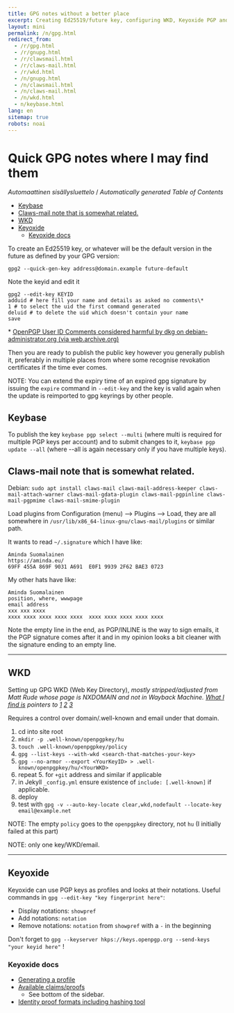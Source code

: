 ```yaml
---
title: GPG notes without a better place
excerpt: Creating Ed25519/future key, configuring WKD, Keyoxide PGP and something on Keybase.
layout: mini
permalink: /n/gpg.html
redirect_from:
  - /r/gpg.html
  - /r/gnupg.html
  - /r/clawsmail.html
  - /r/claws-mail.html
  - /r/wkd.html
  - /n/gnupg.html
  - /n/clawsmail.html
  - /n/claws-mail.html
  - /n/wkd.html
  - n/keybase.html
lang: en
sitemap: true
robots: noai
---
```


# Quick GPG notes where I may find them

<!-- editorconfig-checker-disable -->
<!-- prettier-ignore-start -->

<!-- START doctoc generated TOC please keep comment here to allow auto update -->
<!-- DON'T EDIT THIS SECTION, INSTEAD RE-RUN doctoc TO UPDATE -->
<em lang="fi">Automaattinen sisällysluettelo</em> / <em lang="en">Automatically generated Table of Contents</em>

- [Keybase](#keybase)
- [Claws-mail note that is somewhat related.](#claws-mail-note-that-is-somewhat-related)
- [WKD](#wkd)
- [Keyoxide](#keyoxide)
  - [Keyoxide docs](#keyoxide-docs)

<!-- END doctoc generated TOC please keep comment here to allow auto update -->

<!-- prettier-ignore-end -->
<!-- editorconfig-checker-enable -->

To create an Ed25519 key, or whatever will be the default version in the
future as defined by your GPG version:

```
gpg2 --quick-gen-key address@domain.example future-default
```

Note the keyid and edit it

```
gpg2 --edit-key KEYID
adduid # here fill your name and details as asked no comments\*
1 # to select the uid the first command generated
deluid # to delete the uid which doesn't contain your name
save
```

\* [OpenPGP User ID Comments considered harmful by dkg on debian-administrator.org (via web.archive.org)](https://web.archive.org/web/20201020082313/https://debian-administration.org/users/dkg/weblog/97)

Then you are ready to publish the public key however you generally publish
it, preferably in multiple places from where some recognise revokation
certificates if the time ever comes.

NOTE: You can extend the expiry time of an expired gpg signature by issuing
the `expire` command in `--edit-key` and the key is valid again when the
update is reimported to gpg keyrings by other people.

## Keybase

To publish the key `keybase pgp select --multi` (where multi
is required for multiple PGP keys per account) and to submit changes to it,
`keybase pgp update --all` (where --all is again necessary only if you have
multiple keys).

## Claws-mail note that is somewhat related.

Debian: `sudo apt install claws-mail claws-mail-address-keeper claws-mail-attach-warner claws-mail-gdata-plugin claws-mail-pgpinline claws-mail-pgpmime claws-mail-smime-plugin`

Load plugins from Configuration (menu) --> Plugins --> Load, they are all
somewhere in `/usr/lib/x86_64-linux-gnu/claws-mail/plugins` or similar path.

It wants to read `~/.signature` which I have like:

```
Aminda Suomalainen
https://aminda.eu/
69FF 455A 869F 9031 A691  E0F1 9939 2F62 BAE3 0723

```

My other hats have like:

```
Aminda Suomalainen
position, where, wwwpage
email address
xxx xxx xxxx
xxxx xxxx xxxx xxxx xxxx  xxxx xxxx xxxx xxxx xxxx

```

Note the empty line in the end, as PGP/INLINE is the way to sign emails,
it the PGP signature comes after it and in my opinion looks a bit cleaner
with the signature ending to an empty line.

---

## WKD

Setting up GPG WKD (Web Key Directory), _mostly stripped/adjusted from
Matt Rude whose page is NXDOMAIN and not in Wayback Machine. [What I find is](https://openpgpkey.mattrude.com/)
pointers to [1](https://wiki.gnupg.org/WKD) [2](https://wiki.gnupg.org/WKS) [3](https://tools.ietf.org/html/draft-koch-openpgp-webkey-service)_

Requires a control over domain/.well-known and email under that domain.

1. cd into site root
2. `mkdir -p .well-known/openpgpkey/hu`
3. `touch .well-known/openpgpkey/policy`
4. `gpg --list-keys --with-wkd <search-that-matches-your-key>`
5. `gpg --no-armor --export <YourKeyID> > .well-known/openpgpkey/hu/<YourWKD>`
6. repeat 5. for `+git` address and similar if applicable
7. in Jekyll `_config.yml` ensure existence of `include: [.well-known]` if
   applicable.
8. deploy
9. test with `gpg -v --auto-key-locate clear,wkd,nodefault --locate-key email@example.net`

NOTE: The empty `policy` goes to the `openpgpkey` directory, not `hu` (I
initially failed at this part)

NOTE: only one key/WKD/email.

---

## Keyoxide

Keyoxide can use PGP keys as profiles and looks at their notations. Useful
commands in `gpg --edit-key "key fingerprint here"`:

- Display notations: `showpref`
- Add notations: `notation`
- Remove notations: `notation` from `showpref` with a `-` in the beginning

Don't forget to `gpg --keyserver hkps://keys.openpgp.org --send-keys "your keyid here"` !

### Keyoxide docs

- [Generating a profile](https://docs.keyoxide.org/guides/openpgp-profile-gnupg/)
- [Available claims/proofs](https://docs.keyoxide.org/service-providers/)
  - See bottom of the sidebar.
- [Identity proof formats including hashing tool](https://docs.keyoxide.org/understanding-keyoxide/identity-proof-formats/)
